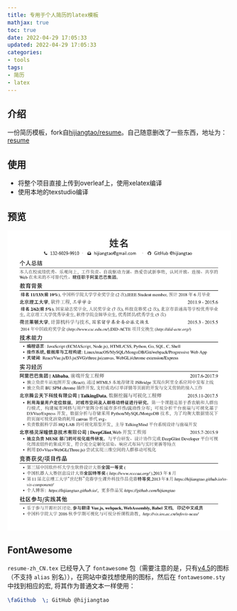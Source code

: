 ```yaml
---
title: 专用于个人简历的latex模板
mathjax: true
toc: true
date: 2022-04-29 17:05:33
updated: 2022-04-29 17:05:33
categories:
- tools
tags:
- 简历
- latex
---
```

## 介绍
一份简历模板，fork自[hijiangtao/resume](https://github.com/hijiangtao/resume)。自己随意删改了一些东西，地址为：[resume](https://github.com/TransformersWsz/wsz_resume)

## 使用
- 将整个项目直接上传到overleaf上，使用xelatex编译
- 使用本地的texstudio编译


## 预览

![resume_preview](https://raw.githubusercontent.com/TransformersWsz/image_hosting/master/resume_preview.2ykrizc4yiu0.png)


## FontAwesome
`resume-zh_CN.tex` 已经导入了 `fontawesome` 包（需要注意的是，只有[v4.5](https://fontawesome.com/v4/icons/)的图标（不支持 `alias` 别名）），在网站中查找想使用的图标，然后在 `fontawesome.sty` 中找到相应的宏, 将其作为普通文本一样使用：
```latex
\faGithub  \; GitHub @hijiangtao
```
